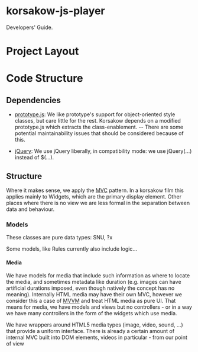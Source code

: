 korsakow-js-player
==================

Developers' Guide.


# Project Layout

# Code Structure

## Dependencies

 * [prototype.js](http://prototypejs.org/): We like prototype's support for object-oriented style classes, but care little for the rest. Korsakow depends on a modified prototype.js which extracts the class-enablement. -- There are some potential maintainability issues that should be considered because of this.

 * [jQuery](http://jquery.com/): We use jQuery liberally, in compatibility mode: we use jQuery(...) instead of $(...).

## Structure

Where it makes sense, we apply the [MVC](http://en.wikipedia.org/wiki/Model%E2%80%93view%E2%80%93controller) pattern. In a korsakow film this applies mainly to Widgets, which are the primary display element. Other places where there is no view we are less formal in the separation between data and behaviour.


### Models
These classes are pure data types: SNU, ?x

Some models, like Rules currently also include logic...

#### Media
We have models for media that include such information as where to locate the media, and sometimes metadata like duration (e.g. images can have artificial durations imposed, even though natively the concept has no meaning).
Internally HTML media may have their own MVC, however we consider this a case of [MVVM](http://en.wikipedia.org/wiki/Model_View_ViewModel) and treat HTML media as pure UI.
That means for media, we have models and views but no controllers - or in a way we have many controllers in the form of the widgets which use media.

We have wrappers around HTML5 media types (image, video, sound, ...) that provide a uniform interface. There is already a certain amount of internal MVC built into DOM elements, videos in particular - from our point of view
